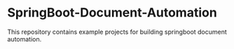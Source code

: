 # SpringBoot-Document-Automation
 This repository contains example projects for building springboot document automation.
